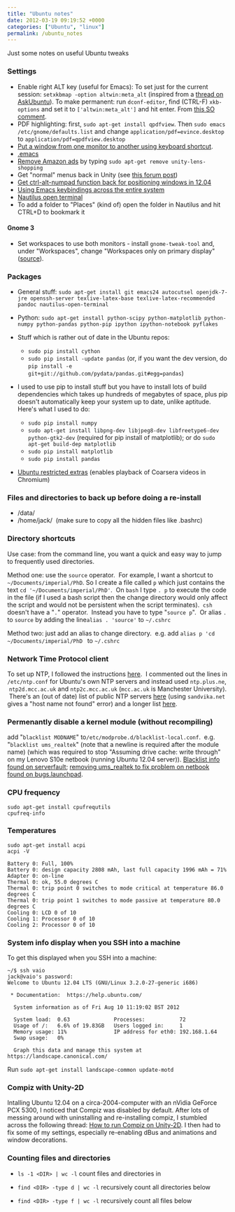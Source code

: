 ```yaml
---
title: "Ubuntu notes"
date: 2012-03-19 09:19:52 +0000
categories: ["Ubuntu", "linux"]
permalink: /ubuntu_notes
---
```

Just some notes on useful Ubuntu tweaks

### Settings

-   Enable right ALT key (useful for Emacs): To set just for the current
    session: `setxkbmap -option altwin:meta_alt` (inspired from a
    [thread on AskUbuntu](http://askubuntu.com/a/29734)). To make
    permanent: run `dconf-editor`, find (CTRL-F) `xkb-options` and set
    it to `['altwin:meta_alt']` and hit enter. From [this SO
    comment](http://askubuntu.com/questions/451945/permanently-set-keyboard-layout-options-with-setxkbmap-in-gnome-unity#comment765161_451945).
-   PDF highlighting: first, `sudo apt-get install qpdfview`. Then
    `sudo emacs /etc/gnome/defaults.list` and change
    `application/pdf=evince.desktop` to
    `application/pdf=qpdfview.desktop`
-   [Put a window from one monitor to another using keyboard
    shortcut](http://askubuntu.com/questions/152304/send-or-move-a-window-from-one-monitor-to-another-with-a-shortcut-key-under-ubun).
-   [.emacs](http://www.doc.ic.ac.uk/~wjk/UnixIntro/.emacs)
-   [Remove Amazon
    ads](http://lifehacker.com/5953180/how-to-remove-amazon-ads-from-ubuntu-1210)
    by typing `sudo apt-get remove unity-lens-shopping`
-   Get "normal" menus back in Unity (see [this forum
    post](http://askubuntu.com/questions/10481/how-do-i-disable-the-global-application-menu#133005))
-   [Get ctrl-alt-numpad function back for positioning windows in
    12.04](http://askubuntu.com/questions/116744/restore-the-ctrl-alt-num-pad-windows-positioning-commands)
-   [Using Emacs keybindings across the entire
    system](http://askubuntu.com/a/181671)
-   [Nautilus open terminal](http://askubuntu.com/a/207448)
-   To add a folder to "Places" (kind of) open the folder in Nautilus
    and hit CTRL+D to bookmark it

#### Gnome 3

-   Set workspaces to use both monitors - install `gnome-tweak-tool`
    and, under "Workspaces", change "Workspaces only on primary display"
    ([source](https://askubuntu.com/a/558723)).

### Packages

-   General stuff:
    `sudo apt-get install git emacs24 autocutsel openjdk-7-jre openssh-server texlive-latex-base texlive-latex-recommended pandoc nautilus-open-terminal`
-   Python:
    `sudo apt-get install python-scipy python-matplotlib python-numpy python-pandas python-pip ipython ipython-notebook pyflakes`
-   Stuff which is rather out of date in the Ubuntu repos:
    -   `sudo pip install cython`
    -   `sudo pip install -update pandas` (or, if you want the dev
        version, do
        `pip install -e git+git://github.com/pydata/pandas.git#egg=pandas`)
-   I used to use pip to install stuff but you have to install lots of
    build dependencies which takes up hundreds of megabytes of space,
    plus pip doesn't automatically keep your system up to date,
    unlike aptitude. Here's what I used to do:

    -   `sudo pip install numpy`
    -   `sudo apt-get install libpng-dev libjpeg8-dev libfreetype6-dev python-gtk2-dev`
        (required for pip install of matplotlib); or do
        `sudo apt-get build-dep matplotlib`
    -   `sudo pip install matplotlib`
    -   `sudo pip install pandas`
-   [Ubuntu restricted
    extras](https://help.ubuntu.com/community/RestrictedFormats)
    (enables playback of Coarsera videos in Chromium)

### Files and directories to back up before doing a re-install

-   /data/
-   /home/jack/  (make sure to copy all the hidden files like .bashrc)

### Directory shortcuts

Use case: from the command line, you want a quick and easy way to jump
to frequently used directories.

Method one: use the `source` operator.  For example, I want a shortcut
to `~/Documents/imperial/PhD`. So I create a file called `p` which just
contains the text `cd '~/Documents/imperial/PhD'`.  On `bash` I type
`. p` to execute the code in the file (if I used a bash script then the
change directory would only affect the script and would not be
persistent when the script terminates).  `csh` doesn't have a "`.`"
operator.  Instead you have to type "`source p`".  Or alias `.` to
`source` by adding the line`alias . 'source'` to `~/.cshrc`

Method two: just add an alias to change directory.  e.g.
add `alias p 'cd ~/Documents/imperial/PhD ` to `~/.cshrc`

### Network Time Protocol client

To set up NTP, I followed the instructions
[here](http://rbgeek.wordpress.com/2012/04/30/time-synchronization-on-ubuntu-12-04lts-using-ntp/).
 I commented out the lines in `/etc/ntp.conf` for Ubuntu's own NTP
servers and instead used `ntp.plus.ne`,  `ntp2d.mcc.ac.uk`
and `ntp2c.mcc.ac.uk` (`mcc.ac.uk` is Manchester University).  There's
an (out of date) list of public NTP servers
[here](http://www.timetools.co.uk/ntp-servers/ref/ntp-server-uk.htm)
(using `sandvika.net` gives a "host name not found" error) and a longer
list
[here](http://www.galsys.co.uk/time-server/public-ntp-servers.html).

### Permenantly disable a kernel module (without recompiling)

add "`blacklist MODNAME`" to`/etc/modprobe.d/blacklist-local.conf`.
 e.g. "`blacklist ums_realtek`" (note that a newline is required after
the module name) (which was required to stop "Assuming drive cache:
write through" on my Lenovo S10e netbook (running Ubuntu 12.04 server)).
[Blacklist info found on serverfault](http://serverfault.com/a/162010);
[removing ums\_realtek to fix problem on netbook found on
bugs.launchpad](https://bugs.launchpad.net/ubuntu/+source/linux/+bug/925760/comments/8).

### CPU frequency

    sudo apt-get install cpufrequtils
    cpufreq-info

### Temperatures

    sudo apt-get install acpi
    acpi -V

    Battery 0: Full, 100%
    Battery 0: design capacity 2808 mAh, last full capacity 1996 mAh = 71%
    Adapter 0: on-line
    Thermal 0: ok, 55.0 degrees C
    Thermal 0: trip point 0 switches to mode critical at temperature 86.0 degrees C
    Thermal 0: trip point 1 switches to mode passive at temperature 80.0 degrees C
    Cooling 0: LCD 0 of 10
    Cooling 1: Processor 0 of 10
    Cooling 2: Processor 0 of 10

### System info display when you SSH into a machine

To get this displayed when you SSH into a machine:

    ~/$ ssh vaio
    jack@vaio's password: 
    Welcome to Ubuntu 12.04 LTS (GNU/Linux 3.2.0-27-generic i686)

     * Documentation:  https://help.ubuntu.com/

      System information as of Fri Aug 10 11:19:02 BST 2012

      System load:  0.63              Processes:           72
      Usage of /:   6.6% of 19.83GB   Users logged in:     1
      Memory usage: 11%               IP address for eth0: 192.168.1.64
      Swap usage:   0%

      Graph this data and manage this system at https://landscape.canonical.com/

Run `sudo apt-get install landscape-common update-motd`

### Compiz with Unity-2D

Intalling Ubuntu 12.04 on a circa-2004-computer with an nVidia GeForce
PCX 5300, I noticed that Compiz was disabled by default. After lots of
messing around with uninstalling and re-installing compiz, I stumbled
across the following thread: [How to run Compiz on
Unity-2D](http://askubuntu.com/a/130462). I then had to fix some of my
settings, especially re-enabling dBus and animations and window
decorations.

### Counting files and directories

* `ls -1 <DIR> | wc -l` count files and directories in <DIR>
* `find <DIR> -type d | wc -l` recursively count all directories below <DIR>
* `find <DIR> -type f | wc -l` recursively count all files below <DIR>